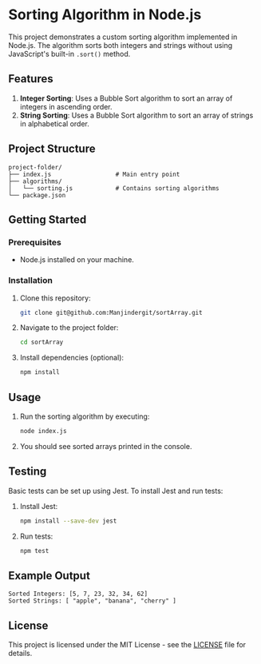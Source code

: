 # Sorting Algorithm in Node.js

This project demonstrates a custom sorting algorithm implemented in Node.js. The algorithm sorts both integers and strings without using JavaScript's built-in `.sort()` method.

## Features

1. **Integer Sorting**: Uses a Bubble Sort algorithm to sort an array of integers in ascending order.
2. **String Sorting**: Uses a Bubble Sort algorithm to sort an array of strings in alphabetical order.

## Project Structure

```
project-folder/
├── index.js                  # Main entry point
├── algorithms/
│   └── sorting.js            # Contains sorting algorithms
└── package.json
```

## Getting Started

### Prerequisites

- Node.js installed on your machine.

### Installation

1. Clone this repository:
   ```bash
   git clone git@github.com:Manjindergit/sortArray.git
   ```
2. Navigate to the project folder:
   ```bash
   cd sortArray
   ```
3. Install dependencies (optional):
   ```bash
   npm install
   ```

## Usage

1. Run the sorting algorithm by executing:
   ```bash
   node index.js
   ```
2. You should see sorted arrays printed in the console.

## Testing

Basic tests can be set up using Jest. To install Jest and run tests:

1. Install Jest:
   ```bash
   npm install --save-dev jest
   ```
2. Run tests:
   ```bash
   npm test
   ```

## Example Output

```
Sorted Integers: [5, 7, 23, 32, 34, 62]
Sorted Strings: [ "apple", "banana", "cherry" ]
```

## License

This project is licensed under the MIT License - see the [LICENSE](LICENSE) file for details.
